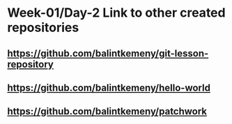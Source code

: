 # Week-01/Day-2 Link to other created repositories
https://github.com/balintkemeny/git-lesson-repository
---
https://github.com/balintkemeny/hello-world
---
https://github.com/balintkemeny/patchwork
---

